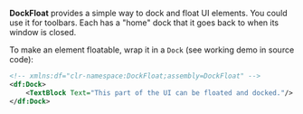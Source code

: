 **DockFloat** provides a simple way to dock and float UI elements. You could use it for toolbars. Each has a "home" dock that it goes back to when its window is closed.

To make an element floatable, wrap it in a `Dock` (see working demo in source code):

```xml
<!-- xmlns:df="clr-namespace:DockFloat;assembly=DockFloat" -->
<df:Dock>
    <TextBlock Text="This part of the UI can be floated and docked."/>
</df:Dock>
```